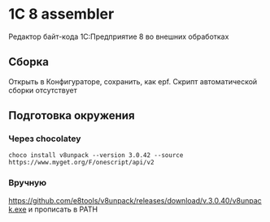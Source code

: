 # 1C 8 assembler

Редактор байт-кода 1С:Предприятие 8 во внешних обработках

## Сборка

Открыть в Конфигураторе, сохранить, как epf. Скрипт автоматической сборки отсутствует

## Подготовка окружения

### Через chocolatey

`choco install v8unpack --version 3.0.42 --source https://www.myget.org/F/onescript/api/v2`

### Вручную

https://github.com/e8tools/v8unpack/releases/download/v.3.0.40/v8unpack.exe и прописать в PATH

